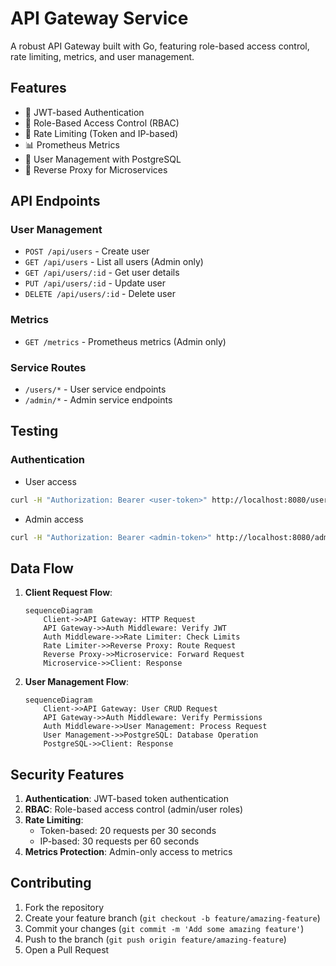 # API Gateway Service

A robust API Gateway built with Go, featuring role-based access control, rate limiting, metrics, and user management.

## Features

- 🔐 JWT-based Authentication
- 👥 Role-Based Access Control (RBAC)
- 🚦 Rate Limiting (Token and IP-based)
- 📊 Prometheus Metrics
- 👤 User Management with PostgreSQL
- 🔄 Reverse Proxy for Microservices

## API Endpoints

### User Management
- `POST /api/users` - Create user
- `GET /api/users` - List all users (Admin only)
- `GET /api/users/:id` - Get user details
- `PUT /api/users/:id` - Update user
- `DELETE /api/users/:id` - Delete user

### Metrics
- `GET /metrics` - Prometheus metrics (Admin only)

### Service Routes
- `/users/*` - User service endpoints
- `/admin/*` - Admin service endpoints

## Testing

### Authentication

- User access
```bash
curl -H "Authorization: Bearer <user-token>" http://localhost:8080/users/test
```
- Admin access
```bash
curl -H "Authorization: Bearer <admin-token>" http://localhost:8080/admin/dashboard
```

## Data Flow

1. **Client Request Flow**:
   ```mermaid
   sequenceDiagram
       Client->>API Gateway: HTTP Request
       API Gateway->>Auth Middleware: Verify JWT
       Auth Middleware->>Rate Limiter: Check Limits
       Rate Limiter->>Reverse Proxy: Route Request
       Reverse Proxy->>Microservice: Forward Request
       Microservice->>Client: Response
   ```

2. **User Management Flow**:
   ```mermaid
   sequenceDiagram
       Client->>API Gateway: User CRUD Request
       API Gateway->>Auth Middleware: Verify Permissions
       Auth Middleware->>User Management: Process Request
       User Management->>PostgreSQL: Database Operation
       PostgreSQL->>Client: Response
   ```

## Security Features

1. **Authentication**: JWT-based token authentication
2. **RBAC**: Role-based access control (admin/user roles)
3. **Rate Limiting**: 
   - Token-based: 20 requests per 30 seconds
   - IP-based: 30 requests per 60 seconds
4. **Metrics Protection**: Admin-only access to metrics

## Contributing

1. Fork the repository
2. Create your feature branch (`git checkout -b feature/amazing-feature`)
3. Commit your changes (`git commit -m 'Add some amazing feature'`)
4. Push to the branch (`git push origin feature/amazing-feature`)
5. Open a Pull Request




